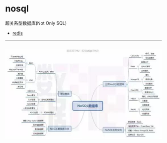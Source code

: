 # nosql
超关系型数据库(Not Only SQL)
+ [redis](https://github.com/Tanglong9344/db/tree/master/nosql/redis)
---
![nosql.jpg](pictures/nosql.jpg)
---
